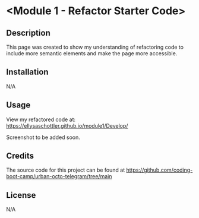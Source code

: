 

# <Module 1 - Refactor Starter Code>

## Description

This page was created to show my understanding of refactoring code to include more semantic elements and make the page more accessible.



## Installation

N/A

## Usage

View my refactored code at: https://ellysaschottler.github.io/module1/Develop/

Screenshot to be added soon.

## Credits

The source code for this project can be found at https://github.com/coding-boot-camp/urban-octo-telegram/tree/main

## License

N/A

